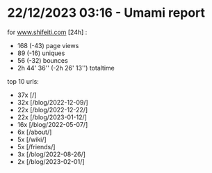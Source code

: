 # 22/12/2023 03:16 - Umami report
for www.shifeiti.com [24h] :

 - 168 (-43) page views
 - 89 (-16) uniques
 - 56 (-32) bounces
 - 2h 44' 36'' (-2h 26' 13'') totaltime


top 10 urls:
 - 37x [/]
 - 32x [/blog/2022-12-09/]
 - 22x [/blog/2022-12-22/]
 - 22x [/blog/2023-01-12/]
 - 16x [/blog/2022-05-07/]
 - 6x [/about/]
 - 5x [/wiki/]
 - 5x [/friends/]
 - 3x [/blog/2022-08-26/]
 - 2x [/blog/2023-02-01/]


